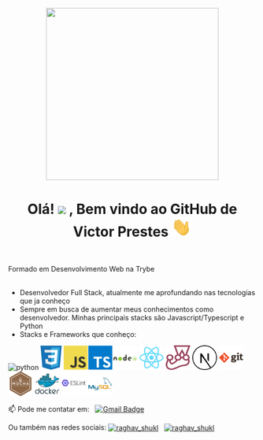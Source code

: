 <p align="Center" ><img src="https://octodex.github.com/images/steroidtocat.png" height="350px" width ="350px"></p>


<h1 align="Center">  Olá! <img src="https://media.giphy.com/media/WUlplcMpOCEmTGBtBW/giphy.gif" width="40px"> , Bem vindo ao GitHub de Victor Prestes <img src="https://raw.githubusercontent.com/ABSphreak/ABSphreak/master/gifs/Hi.gif" width="40px" /> </h1>
<br>

Formado em Desenvolvimento Web na Trybe
<br>
<br>
- Desenvolvedor Full Stack, atualmente me aprofundando nas tecnologias que ja conheço
- Sempre em busca de aumentar meus conhecimentos como desenvolvedor. Minhas principais stacks são Javascript/Typescript e Python
- Stacks e Frameworks que conheço: 

<img src="https://cdn.jsdelivr.net/gh/devicons/devicon/icons/python/python-original.svg" alt="python" width=50px height=50px /><img src="https://raw.githubusercontent.com/devicons/devicon/1119b9f84c0290e0f0b38982099a2bd027a48bf1/icons/css3/css3-original.svg" alt="css logo" width=50px height=50px><img src="https://raw.githubusercontent.com/devicons/devicon/1119b9f84c0290e0f0b38982099a2bd027a48bf1/icons/javascript/javascript-original.svg" alt="javascript logo" width=50px height=50px><img src="https://raw.githubusercontent.com/devicons/devicon/1119b9f84c0290e0f0b38982099a2bd027a48bf1/icons/typescript/typescript-original.svg" alt="typescript logo" width=50px height=50px><img src="https://raw.githubusercontent.com/devicons/devicon/1119b9f84c0290e0f0b38982099a2bd027a48bf1/icons/nodejs/nodejs-original-wordmark.svg" alt="node logo" width=50px height=50px>
<img src="https://raw.githubusercontent.com/devicons/devicon/1119b9f84c0290e0f0b38982099a2bd027a48bf1/icons/react/react-original.svg" alt="react logo" width=50px height=50px>
<img src="https://raw.githubusercontent.com/devicons/devicon/1119b9f84c0290e0f0b38982099a2bd027a48bf1/icons/jest/jest-plain.svg" alt="jest logo" width=50px height=50px>
<img src="https://raw.githubusercontent.com/devicons/devicon/1119b9f84c0290e0f0b38982099a2bd027a48bf1/icons/nextjs/nextjs-line.svg" alt="jest logo" width=50px height=50px>
<img src="https://raw.githubusercontent.com/devicons/devicon/1119b9f84c0290e0f0b38982099a2bd027a48bf1/icons/git/git-original-wordmark.svg" alt="git logo" width=50px height=50px>
<img src="https://raw.githubusercontent.com/devicons/devicon/1119b9f84c0290e0f0b38982099a2bd027a48bf1/icons/mocha/mocha-plain.svg" alt="mocha logo" width=50px height=50px>
<img src="https://raw.githubusercontent.com/devicons/devicon/1119b9f84c0290e0f0b38982099a2bd027a48bf1/icons/docker/docker-original-wordmark.svg" alt="docker logo" width=50px height=50px>
<img src="https://raw.githubusercontent.com/devicons/devicon/1119b9f84c0290e0f0b38982099a2bd027a48bf1/icons/eslint/eslint-original-wordmark.svg" alt="lint logo" width=50px height=50px>
<img src="https://raw.githubusercontent.com/devicons/devicon/1119b9f84c0290e0f0b38982099a2bd027a48bf1/icons/mysql/mysql-original-wordmark.svg" alt="mysql logo" width=50px height=50px>



📫 Pode me contatar em: &nbsp;&nbsp;[![Gmail Badge](https://img.shields.io/badge/-Gmail-c14438?style=flat-square&logo=Gmail&logoColor=white)](mailto:vhprestes@gmail.com)


<p>
  Ou também nas redes sociais:
<a href="https://www.linkedin.com/in/vhprestes/" target="_blank"><img align="center" src="https://cdn.jsdelivr.net/npm/simple-icons@3.1.0/icons/linkedin.svg" alt="raghav_shukl" height="25" width="25" /></a>&nbsp;&nbsp;
<a href="https://instagram.com/vhprestes" target="_blank"><img align="center" src="https://cdn.jsdelivr.net/npm/simple-icons@3.0.1/icons/instagram.svg" alt="raghav_shukl" height="25" width="25" /></a>&nbsp;&nbsp;
</p>

